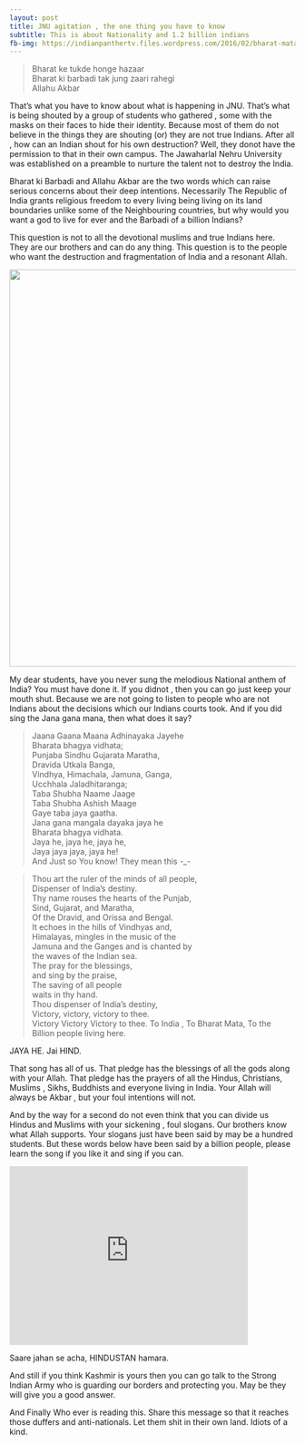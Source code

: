 ```yaml
---
layout: post
title: JNU agitation , the one thing you have to know
subtitle: This is about Nationality and 1.2 billion indians
fb-img: https://indianpanthertv.files.wordpress.com/2016/02/bharat-mata-small.png
---
```


>Bharat ke tukde honge hazaar  
Bharat ki barbadi tak jung zaari rahegi  
Allahu Akbar  

That’s what you have to know about what is happening in JNU. That’s what is being shouted by a group of students who gathered , some with the masks on their faces to hide their identity. Because most of them do not believe in the things they are shouting (or) they are not true Indians. After all , how can an Indian shout for his own destruction? Well, they donot have the permission to that in their own campus. The Jawaharlal Nehru University was established on a preamble to nurture the talent not to destroy the India.

Bharat ki Barbadi and Allahu Akbar are the two words which can raise serious concerns about their deep intentions. Necessarily The Republic of India grants religious freedom to every living being living on its land boundaries unlike some of the Neighbouring countries, but why would you want a god to live for ever and the Barbadi of a billion Indians?

This question is not to all the devotional muslims and true Indians here. They are our brothers and can do any thing. This question is to the people who want the destruction and fragmentation of India and a resonant Allah.

<img src="http://i.dailymail.co.uk/i/pix/2016/02/09/22/3108BF4400000578-0-image-a-4_1455057525344.jpg" width="700" class="img img-responsive" />

My dear students, have you never sung the melodious National anthem of India?
You must have done it. If you didnot , then you can go just keep your mouth shut. Because we are not going to listen to people who are not Indians about the decisions which our Indians courts took. And if you did sing the Jana gana mana, then what does it say?

>Jaana Gaana Maana Adhinayaka Jayehe  
Bharata bhagya vidhata;  
Punjaba Sindhu Gujarata Maratha,  
Dravida Utkala Banga,  
Vindhya, Himachala, Jamuna, Ganga,    
Ucchhala Jaladhitaranga;  
Taba Shubha Naame Jaage  
Taba Shubha Ashish Maage  
Gaye taba jaya gaatha.  
Jana gana mangala dayaka jaya he  
Bharata bhagya vidhata.  
Jaya he, jaya he, jaya he,  
Jaya jaya jaya, jaya he!  
And Just so You know! They mean this -_-  

>Thou art the ruler of the minds of all people,  
Dispenser of India’s destiny.  
Thy name rouses the hearts of the Punjab,  
Sind, Gujarat, and Maratha,  
Of the Dravid, and Orissa and Bengal.  
It echoes in the hills of Vindhyas and,  
Himalayas, mingles in the music of the  
Jamuna and the Ganges and is chanted by  
the waves of the Indian sea.  
The pray for the blessings,  
and sing by the praise,  
The saving of all people  
waits in thy hand.  
Thou dispenser of India’s destiny,  
Victory, victory, victory to thee.  
Victory Victory Victory to thee. To India , To Bharat Mata, To the Billion people living here.  

JAYA HE. Jai HIND.

That song has all of us. That pledge has the blessings of all the gods along with your Allah. That pledge has the prayers of all the Hindus, Christians, Muslims , Sikhs, Buddhists and everyone living in India. Your Allah will always be Akbar , but your foul intentions will not.

And by the way for a second do not even think that you can divide us Hindus and Muslims with your sickening , foul slogans. Our brothers know what Allah supports. Your slogans just have been said by may be a hundred students. But these words below have been said by a billion people, please learn the song if you like it and sing if you can.

 <iframe width="420" height="315" src="https://www.youtube.com/embed/k4ODTGGSQlQ" frameborder="0" allowfullscreen></iframe>
 

Saare jahan se acha, HINDUSTAN hamara.

And still if you think Kashmir is yours then you can go talk to the Strong Indian Army who is guarding our borders and protecting you. May be they will give you a good answer.

And Finally  Who ever is reading this. Share this message so that it reaches those duffers and anti-nationals. Let them shit in their own land. Idiots of a kind.